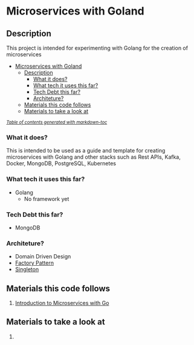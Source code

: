 # Microservices with Goland

## Description

This project is intended for experimenting with Golang for the creation of microservices

- [Microservices with Goland](#microservices-with-goland)
  - [Description](#description)
    - [What it does?](#what-it-does)
    - [What tech it uses this far?](#what-tech-it-uses-this-far)
    - [Tech Debt this far?](#tech-debt-this-far)
    - [Architeture?](#architeture)
  - [Materials this code follows](#materials-this-code-follows)
  - [Materials to take a look at](#materials-to-take-a-look-at)

<sup>*[Table of contents generated with markdown-toc](http://ecotrust-canada.github.io/markdown-toc/)*</sup>

### What it does?

This is intended to be used as a guide and template for creating microservices with Golang and other stacks such as Rest APIs, Kafka, Docker, MongoDB, PostgreSQL, Kubernetes

### What tech it uses this far?

- Golang
  - No framework yet

### Tech Debt this far?

- MongoDB

### Architeture?

- Domain Driven Design
- [Factory Pattern](https://refactoring.guru/design-patterns/factory-method)
- [Singleton](https://refactoring.guru/design-patterns/singleton)

## Materials this code follows

1. [Introduction to Microservices with Go](https://www.youtube.com/watch?v=VzBGi_n65iU&list=RDCMUC2V1SxXFUa5YxVJvTsrCgyg&start_radio=1&rv=VzBGi_n65iU&t=52&ab_channel=NicJackson)

## Materials to take a look at

1. 